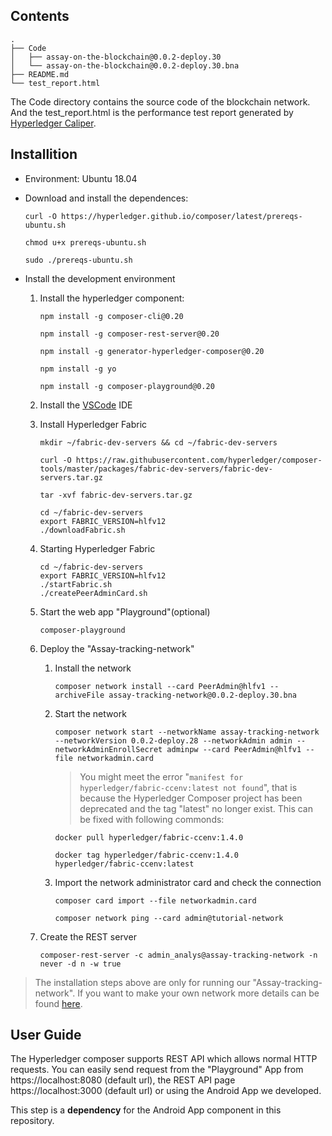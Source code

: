 ## Contents

```
.
├── Code
│   ├── assay-on-the-blockchain@0.0.2-deploy.30
│   └── assay-on-the-blockchain@0.0.2-deploy.30.bna
├── README.md
└── test_report.html

```
The Code directory contains the source code of the blockchain network. And the test_report.html is the performance test report generated by [Hyperledger Caliper](https://github.com/hyperledger/caliper).

## Installition
  * Environment: Ubuntu 18.04

* Download and install the dependences:
  ```
  curl -O https://hyperledger.github.io/composer/latest/prereqs-ubuntu.sh

  chmod u+x prereqs-ubuntu.sh

  sudo ./prereqs-ubuntu.sh
  ```
* Install the development environment
  1. Install the hyperledger component:
     ```
     npm install -g composer-cli@0.20

     npm install -g composer-rest-server@0.20

     npm install -g generator-hyperledger-composer@0.20

     npm install -g yo

     npm install -g composer-playground@0.20
     ```
  2. Install the [VSCode](https://code.visualstudio.com/download) IDE
   
  3. Install Hyperledger Fabric
        ```
        mkdir ~/fabric-dev-servers && cd ~/fabric-dev-servers

        curl -O https://raw.githubusercontent.com/hyperledger/composer-tools/master/packages/fabric-dev-servers/fabric-dev-servers.tar.gz

        tar -xvf fabric-dev-servers.tar.gz

        cd ~/fabric-dev-servers
        export FABRIC_VERSION=hlfv12
        ./downloadFabric.sh

        ```

  4. Starting Hyperledger Fabric
        ```
        cd ~/fabric-dev-servers
        export FABRIC_VERSION=hlfv12
        ./startFabric.sh
        ./createPeerAdminCard.sh
        ```
  5. Start the web app "Playground"(optional)
        ```
        composer-playground
        ```
  6. Deploy the "Assay-tracking-network"
     1. Install the network

        ```
        composer network install --card PeerAdmin@hlfv1 --archiveFile assay-tracking-network@0.0.2-deploy.30.bna 
        ```

     2. Start the network
        
        ```
        composer network start --networkName assay-tracking-network --networkVersion 0.0.2-deploy.28 --networkAdmin admin --networkAdminEnrollSecret adminpw --card PeerAdmin@hlfv1 --file networkadmin.card 
        ```

        > You might meet the error "```manifest for hyperledger/fabric-ccenv:latest not found```", that is because the Hyperledger Composer project has been deprecated and the tag "latest" no longer exist. This can be fixed with following commonds:
        ```
        docker pull hyperledger/fabric-ccenv:1.4.0

        docker tag hyperledger/fabric-ccenv:1.4.0 hyperledger/fabric-ccenv:latest
        ```

     3. Import the network administrator card and check the connection
        ```
        composer card import --file networkadmin.card

        composer network ping --card admin@tutorial-network
        ```

    7. Create the REST server
        ```
        composer-rest-server -c admin_analys@assay-tracking-network -n never -d n -w true 
        ```
> The installation steps above are only for running our "Assay-tracking-network". If you want to make your own network more details can be found [here](https://hyperledger.github.io/composer/latest/).

## User Guide

The Hyperledger composer supports REST API which allows normal HTTP requests. You can easily send request from the "Playground" App from https://localhost:8080 (default url), the REST API page https://localhost:3000 (default url) or using the Android App we developed. 

This step is a **dependency** for the Android App component in this repository. 
